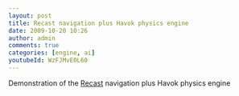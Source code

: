 ```yaml
---
layout: post
title: Recast navigation plus Havok physics engine
date: 2009-10-20 10:26
author: admin
comments: true
categories: [engine, ai]
youtubeId: WzFJMvE0L60
---
```


Demonstration of the <a href="http://code.google.com/p/recastnavigation/">Recast</a> navigation plus Havok physics engine<br /><br />
